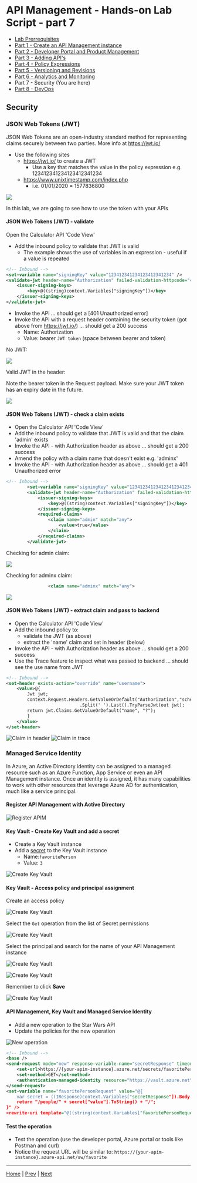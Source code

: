 # API Management - Hands-on Lab Script - part 7

- [Lab Prerrequisites](apimanagement-prerrequisites.md)
- [Part 1 - Create an API Management instance](apimanagement-1.md)
- [Part 2 - Developer Portal and Product Management](apimanagement-2.md)
- [Part 3 - Adding API's](apimanagement-3.md)
- [Part 4 - Policy Expressions](apimanagement-4.md)
- [Part 5 - Versioning and Revisions](apimanagement-5.md)
- [Part 6 - Analytics and Monitoring](apimanagement-6.md)
- Part 7 - Security (You are here)
- [Part 8 - DevOps](apimanagement-8.md)

## Security

### JSON Web Tokens (JWT)

JSON Web Tokens are an open-industry standard method for representing claims securely between two parties. More info at <https://jwt.io/>

- Use the following sites
  - <https://jwt.io/> to create a JWT
    - Use a key that matches the value in the policy expression e.g. 123412341234123412341234
  - <https://www.unixtimestamp.com/index.php>
    - i.e. 01/01/2020  = 1577836800

![](Images/APIMJWT.png)

In this lab, we are going to see how to use the token with your APIs

#### JSON Web Tokens (JWT) - validate

Open the Calculator API 'Code View'
- Add the inbound policy to validate that JWT is valid
  - The example shows the use of variables in an expression - useful if a value is repeated

```xml
<!-- Inbound -->
<set-variable name="signingKey" value="123412341234123412341234" />
<validate-jwt header-name="Authorization" failed-validation-httpcode="401" failed-validation-error-message="Unauthorized">
    <issuer-signing-keys>
        <key>@((string)context.Variables["signingKey"])</key>
    </issuer-signing-keys>
</validate-jwt>

```

- Invoke the API ... should get a [401 Unauthorized error]
- Invoke the API with a request header containing the security token (got above from <https://jwt.io/>) ... should get a 200 success
  - Name: Authorization
  - Value: bearer `JWT token`  (space between bearer and token)

No JWT:

![](Images/APIMRequestJWTnone.png)

Valid JWT in the header:

Note the bearer token in the Request payload.
Make sure your JWT token has an expiry date in the future.

![](Images/APIMRequestJWTvalid.png)

#### JSON Web Tokens (JWT) - check a claim exists

- Open the Calculator API 'Code View'
- Add the inbound policy to validate that JWT is valid and that the claim 'admin' exists
- Invoke the API - with Authorization header as above ... should get a 200 success
- Amend the policy with a claim name that doesn't exist e.g. 'adminx'
- Invoke the API - with Authorization header as above ... should get a 401 Unauthorized error

```xml
<!-- Inbound -->
        <set-variable name="signingKey" value="123412341234123412341234" />
        <validate-jwt header-name="Authorization" failed-validation-httpcode="401" failed-validation-error-message="Unauthorized">
            <issuer-signing-keys>
                <key>@((string)context.Variables["signingKey"])</key>
            </issuer-signing-keys>
            <required-claims>
                <claim name="admin" match="any">
                    <value>true</value>
                </claim>
            </required-claims>
        </validate-jwt>
```

Checking for admin claim:

![](Images/APIMRequestJWTclaimvalid.png)

Checking for adminx claim:

```xml
                <claim name="adminx" match="any">
```

![](Images/APIMRequestJWTclaiminvalid.png)

#### JSON Web Tokens (JWT) - extract claim and pass to backend

- Open the Calculator API 'Code View'
- Add the inbound policy to:
  - validate the JWT (as above)
  - extract the 'name' claim and set in header (below)
- Invoke the API - with Authorization header as above ... should get a 200 success
- Use the Trace feature to inspect what was passed to backend ... should see the use name from JWT

```xml
<!-- Inbound -->
<set-header exists-action="override" name="username">
    <value>@{
        Jwt jwt;
        context.Request.Headers.GetValueOrDefault("Authorization","scheme param")
                            .Split(' ').Last().TryParseJwt(out jwt);
        return jwt.Claims.GetValueOrDefault("name", "?");
        }
    </value>
</set-header>
```

![Claim in header](Images/APIMHeaderJWTClaimBackend.png)
![Claim in trace](Images/APIMTraceJWTClaimBackend.png)

### Managed Service Identity

In Azure, an Active Directory identity can be assigned to a managed resource such as an Azure Function, App Service or even an API Management instance. Once an identity is assigned, it has many capabilities to work with other resources that leverage Azure AD for authentication, much like a service principal.

#### Register API Management with Active Directory

![Register APIM](Images/APIMSecurityRegisterPrincipal.png)

#### Key Vault - Create Key Vault and add a secret

- Create a Key Vault instance
- Add a [secret](https://docs.microsoft.com/en-us/azure/key-vault/secrets/quick-create-portal#add-a-secret-to-key-vault) to the Key Vault instance
  - Name:`favoritePerson`
  - Value: `3`

![Create Key Vault](Images/APIMSecurityCreateKV.png)

#### Key Vault - Access policy and principal assignment

Create an access policy

![Create Key Vault](Images/APIMSecurityKV1.jpg)

Select the `Get` operation from the list of Secret permissions

![Create Key Vault](Images/APIMSecurityKV2.jpg)

Select the principal and search for the name of your API Management instance

![Create Key Vault](Images/APIMSecurityKV3.jpg)

![Create Key Vault](Images/APIMSecurityKV4.jpg)

Remember to click **Save**

![Create Key Vault](Images/APIMSecurityKV5.jpg)

#### API Management, Key Vault and Managed Service Identity

- Add a new operation to the Star Wars API
- Update the policies for the new operation

![New operation](Images/APIMSecurityAddOperation.png)

```xml
<!-- Inbound -->
<base />
<send-request mode="new" response-variable-name="secretResponse" timeout="20" ignore-error="false">
    <set-url>https://{your-apim-instance}.azure.net/secrets/favoritePerson/?api-version=7.0</set-url>
    <set-method>GET</set-method>
    <authentication-managed-identity resource="https://vault.azure.net" />
</send-request>
<set-variable name="favoritePersonRequest" value="@{
    var secret = ((IResponse)context.Variables["secretResponse"]).Body.As<JObject>();
    return "/people/" + secret["value"].ToString() + "/";
}" />
<rewrite-uri template="@((string)context.Variables["favoritePersonRequest"])" />
```

#### Test the operation

- Test the operation (use the developer portal, Azure portal or tools like Postman and curl)
- Notice the request URL will be similar to: `https://{your-apim-instance}.azure-api.net/sw/favorite`

---
[Home](README.md) | [Prev](apimanagement-6.md) | [Next](apimanagement-8.md)
